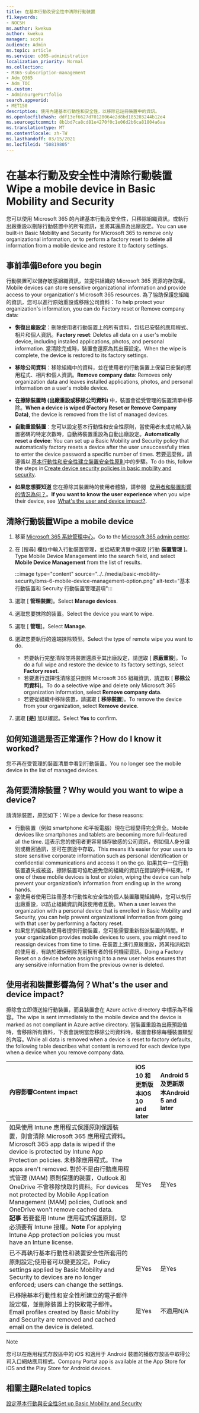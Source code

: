 ```yaml
---
title: 在基本行動及安全性中清除行動裝置
f1.keywords:
- NOCSH
ms.author: kwekua
author: kwekua
manager: scotv
audience: Admin
ms.topic: article
ms.service: o365-administration
localization_priority: Normal
ms.collection:
- M365-subscription-management
- Adm_O365
- Adm_TOC
ms.custom:
- AdminSurgePortfolio
search.appverid:
- MET150
description: 使用內建基本行動性和安全性，以移除已註冊裝置中的資訊。
ms.openlocfilehash: ddf13ef6627d70128064e2d8bd185203244b12e4
ms.sourcegitcommit: 8b1bd7ca8cd81e4270f0c1e06d2b6ca81804a6aa
ms.translationtype: MT
ms.contentlocale: zh-TW
ms.lasthandoff: 03/15/2021
ms.locfileid: "50819805"
---
```

# <a name="wipe-a-mobile-device-in-basic-mobility-and-security"></a><span data-ttu-id="f9c2a-103">在基本行動及安全性中清除行動裝置</span><span class="sxs-lookup"><span data-stu-id="f9c2a-103">Wipe a mobile device in Basic Mobility and Security</span></span>

<span data-ttu-id="f9c2a-104">您可以使用 Microsoft 365 的內建基本行動及安全性，只移除組織資訊，或執行出廠重設以刪除行動裝置中的所有資訊，並將其還原為出廠設定。</span><span class="sxs-lookup"><span data-stu-id="f9c2a-104">You can use built-in Basic Mobility and Security for Microsoft 365 to remove only organizational information, or to perform a factory reset to delete all information from a mobile device and restore it to factory settings.</span></span>

## <a name="before-you-begin"></a><span data-ttu-id="f9c2a-105">事前準備</span><span class="sxs-lookup"><span data-stu-id="f9c2a-105">Before you begin</span></span>

<span data-ttu-id="f9c2a-106">行動裝置可以儲存敏感組織資訊，並提供組織的 Microsoft 365 資源的存取權。</span><span class="sxs-lookup"><span data-stu-id="f9c2a-106">Mobile devices can store sensitive organizational information and provide access to your organization's Microsoft 365 resources.</span></span> <span data-ttu-id="f9c2a-107">為了協助保護您組織的資訊，您可以進行原始重設或移除公司資料：</span><span class="sxs-lookup"><span data-stu-id="f9c2a-107">To help protect your organization's information, you can do Factory reset or Remove company data:</span></span>

- <span data-ttu-id="f9c2a-108">**恢復出廠設定**：刪除使用者行動裝置上的所有資料，包括已安裝的應用程式、相片和個人資訊。</span><span class="sxs-lookup"><span data-stu-id="f9c2a-108">**Factory reset**: Deletes all data on a user's mobile device, including installed applications, photos, and personal information.</span></span> <span data-ttu-id="f9c2a-109">當清除完成時，裝置會還原為其出廠設定。</span><span class="sxs-lookup"><span data-stu-id="f9c2a-109">When the wipe is complete, the device is restored to its factory settings.</span></span>

- <span data-ttu-id="f9c2a-110">**移除公司資料**：移除組織中的資料，並在使用者的行動裝置上保留已安裝的應用程式、相片和個人資訊。</span><span class="sxs-lookup"><span data-stu-id="f9c2a-110">**Remove company data**: Removes only organization data and leaves installed applications, photos, and personal information on a user's mobile device.</span></span>

- <span data-ttu-id="f9c2a-111">**在擦除裝置時 (出廠重設或移除公司資料)** 中，裝置會從受管理的裝置清單中移除。</span><span class="sxs-lookup"><span data-stu-id="f9c2a-111">**When a device is wiped (Factory Reset or Remove Company Data)**, the device is removed from the list of managed devices.</span></span>
    
- <span data-ttu-id="f9c2a-112">**自動重設裝置**：您可以設定基本行動性和安全性原則，當使用者未成功輸入裝置密碼的特定次數時，自動將裝置重設為自動出廠設定。</span><span class="sxs-lookup"><span data-stu-id="f9c2a-112">**Automatically reset a device**: You can set up a Basic Mobility and Security policy that automatically factory resets a device after the user unsuccessfully tries to enter the device password a specific number of times.</span></span> <span data-ttu-id="f9c2a-113">若要這麼做，請遵循以 [基本行動性和安全性建立裝置安全性原則](create-device-security-policies.md)中的步驟。</span><span class="sxs-lookup"><span data-stu-id="f9c2a-113">To do this, follow the steps in [Create device security policies in basic mobility and security](create-device-security-policies.md).</span></span>
    
- <span data-ttu-id="f9c2a-114">**如果您想要知道** 您在擦除其裝置時的使用者體驗，請參閱   [使用者和裝置影響的情況為何？](#whats-the-user-and-device-impact)。</span><span class="sxs-lookup"><span data-stu-id="f9c2a-114">**If you want to know the user experience** when you wipe their device, see  [What's the user and device impact?](#whats-the-user-and-device-impact).</span></span>

## <a name="wipe-a-mobile-device"></a><span data-ttu-id="f9c2a-115">清除行動裝置</span><span class="sxs-lookup"><span data-stu-id="f9c2a-115">Wipe a mobile device</span></span>

1. <span data-ttu-id="f9c2a-116">移至 [Microsoft 365 系統管理中心](https://support.microsoft.com/office/758befc4-0888-4009-9f14-0d147402fd23)。</span><span class="sxs-lookup"><span data-stu-id="f9c2a-116">Go to the [Microsoft 365 admin center](https://support.microsoft.com/office/758befc4-0888-4009-9f14-0d147402fd23).</span></span>

2. <span data-ttu-id="f9c2a-117">在 [搜尋] 欄位中輸入行動裝置管理，並從結果清單中選取 [行動 **裝置管理** ]。</span><span class="sxs-lookup"><span data-stu-id="f9c2a-117">Type Mobile Device Management into the search field, and select **Mobile Device Management** from the list of results.</span></span>

    :::image type="content" source="../../media/basic-mobility-security/bms-6-mobile-device-management-option.png" alt-text="基本行動裝置和 Secruity 行動裝置管理選項":::

3. <span data-ttu-id="f9c2a-119">選取 [ **管理裝置**]。</span><span class="sxs-lookup"><span data-stu-id="f9c2a-119">Select **Manage devices**.</span></span>

4. <span data-ttu-id="f9c2a-120">選取您要抹除的裝置。</span><span class="sxs-lookup"><span data-stu-id="f9c2a-120">Select the device you want to wipe.</span></span>

5. <span data-ttu-id="f9c2a-121">選取 [ **管理**]。</span><span class="sxs-lookup"><span data-stu-id="f9c2a-121">Select **Manage**.</span></span>

6. <span data-ttu-id="f9c2a-122">選取您要執行的遠端抹除類型。</span><span class="sxs-lookup"><span data-stu-id="f9c2a-122">Select the type of remote wipe you want to do.</span></span>

    - <span data-ttu-id="f9c2a-123">若要執行完整清除並將裝置還原至其出廠設定，請選取 [ **原廠重設**]。</span><span class="sxs-lookup"><span data-stu-id="f9c2a-123">To do a full wipe and restore the device to its factory settings, select **Factory reset**.</span></span>
    - <span data-ttu-id="f9c2a-124">若要進行選擇性清除並只刪除 Microsoft 365 組織資訊，請選取 [ **移除公司資料**]。</span><span class="sxs-lookup"><span data-stu-id="f9c2a-124">To do a selective wipe and delete only Microsoft 365 organization information, select **Remove company data**.</span></span>
    - <span data-ttu-id="f9c2a-125">若要從組織中移除裝置，請選取 [ **移除裝置**]。</span><span class="sxs-lookup"><span data-stu-id="f9c2a-125">To remove the device from your organization, select **Remove device**.</span></span>

7. <span data-ttu-id="f9c2a-126">選取 **[是]** 加以確認。</span><span class="sxs-lookup"><span data-stu-id="f9c2a-126">Select **Yes** to confirm.</span></span>

## <a name="how-do-i-know-it-worked"></a><span data-ttu-id="f9c2a-127">如何知道這是否正常運作？</span><span class="sxs-lookup"><span data-stu-id="f9c2a-127">How do I know it worked?</span></span>

<span data-ttu-id="f9c2a-128">您不再在受管理的裝置清單中看到行動裝置。</span><span class="sxs-lookup"><span data-stu-id="f9c2a-128">You no longer see the mobile device in the list of managed devices.</span></span>

## <a name="why-would-you-want-to-wipe-a-device"></a><span data-ttu-id="f9c2a-129">為何要清除裝置？</span><span class="sxs-lookup"><span data-stu-id="f9c2a-129">Why would you want to wipe a device?</span></span>

<span data-ttu-id="f9c2a-130">請清除裝置，原因如下：</span><span class="sxs-lookup"><span data-stu-id="f9c2a-130">Wipe a device for these reasons:</span></span>

- <span data-ttu-id="f9c2a-131">行動裝置（例如 smartphone 和平板電腦）現在已經變得完全齊全。</span><span class="sxs-lookup"><span data-stu-id="f9c2a-131">Mobile devices like smartphones and tablets are becoming more full-featured all the time.</span></span> <span data-ttu-id="f9c2a-132">這表示您的使用者更容易儲存敏感的公司資訊，例如個人身分識別或機密通訊，並可在旅途中存取。</span><span class="sxs-lookup"><span data-stu-id="f9c2a-132">This means it’s easier for your users to store sensitive corporate information such as personal identification or confidential communications and access it on the go.</span></span> <span data-ttu-id="f9c2a-133">如果其中一位行動裝置遺失或被盜，擦除裝置可協助避免您的組織的資訊在錯誤的手中結束。</span><span class="sxs-lookup"><span data-stu-id="f9c2a-133">If one of these mobile devices is lost or stolen, wiping the device can help prevent your organization’s information from ending up in the wrong hands.</span></span>
- <span data-ttu-id="f9c2a-134">當使用者使用已註冊基本行動性和安全性的個人裝置離開組織時，您可以執行出廠重設，以防止組織資訊與該使用者互動。</span><span class="sxs-lookup"><span data-stu-id="f9c2a-134">When a user leaves the organization with a personal device that is enrolled in Basic Mobility and Security, you can help prevent organizational information from going with that user by performing a factory reset.</span></span>
- <span data-ttu-id="f9c2a-135">如果您的組織為使用者提供行動裝置，您可能需要重新指派裝置的時間。</span><span class="sxs-lookup"><span data-stu-id="f9c2a-135">If your organization provides mobile devices to users, you might need to reassign devices from time to time.</span></span> <span data-ttu-id="f9c2a-136">在裝置上進行原廠重設，將其指派給新的使用者，有助於確保刪除先前擁有者的任何機密資訊。</span><span class="sxs-lookup"><span data-stu-id="f9c2a-136">Doing a Factory Reset on a device before assigning it to a new user helps ensures that any sensitive information from the previous owner is deleted.</span></span>

## <a name="whats-the-user-and-device-impact"></a><span data-ttu-id="f9c2a-137">使用者和裝置影響為何？</span><span class="sxs-lookup"><span data-stu-id="f9c2a-137">What's the user and device impact?</span></span>

<span data-ttu-id="f9c2a-138">擦除會立即傳送給行動裝置，而且裝置會在 Azure active directory 中標示為不相容。</span><span class="sxs-lookup"><span data-stu-id="f9c2a-138">The wipe is sent immediately to the mobile device and the device is marked as not compliant in Azure active directory.</span></span> <span data-ttu-id="f9c2a-139">當裝置重設為出廠預設值時，會移除所有資料，下表會說明當您移除公司資料時，裝置會移除每種裝置類型的內容。</span><span class="sxs-lookup"><span data-stu-id="f9c2a-139">While all data is removed when a device is reset to factory defaults, the following table describes what content is removed for each device type when a device when you remove company data.</span></span>

|<span data-ttu-id="f9c2a-140">**內容影響**</span><span class="sxs-lookup"><span data-stu-id="f9c2a-140">**Content impact**</span></span>|<span data-ttu-id="f9c2a-141">**iOS 10 和更新版本**</span><span class="sxs-lookup"><span data-stu-id="f9c2a-141">**iOS 10 and later**</span></span>|<span data-ttu-id="f9c2a-142">**Android 5 及更新版本**</span><span class="sxs-lookup"><span data-stu-id="f9c2a-142">**Android 5 and later**</span></span>|
|:-----|:-----|:-----|
|<span data-ttu-id="f9c2a-143">如果使用 Intune 應用程式保護原則保護裝置，則會清除 Microsoft 365 應用程式資料。</span><span class="sxs-lookup"><span data-stu-id="f9c2a-143">Microsoft 365 app data is wiped if the device is protected by Intune App Protection policies.</span></span> <span data-ttu-id="f9c2a-144">未移除應用程式。</span><span class="sxs-lookup"><span data-stu-id="f9c2a-144">The apps aren't removed.</span></span> <span data-ttu-id="f9c2a-145">對於不是由行動應用程式管理 (MAM) 原則保護的裝置，Outlook 和 OneDrive 不會移除快取的資料。</span><span class="sxs-lookup"><span data-stu-id="f9c2a-145">For devices not protected by Mobile Application Management (MAM) policies, Outlook and OneDrive won't remove cached data.</span></span><br/><span data-ttu-id="f9c2a-146">**記事** 若要套用 Intune 應用程式保護原則，您必須要有 Intune 授權。</span><span class="sxs-lookup"><span data-stu-id="f9c2a-146">**Note** For applying Intune App protection policies you must have an Intune license.</span></span>|<span data-ttu-id="f9c2a-147">是</span><span class="sxs-lookup"><span data-stu-id="f9c2a-147">Yes</span></span>|<span data-ttu-id="f9c2a-148">是</span><span class="sxs-lookup"><span data-stu-id="f9c2a-148">Yes</span></span>|
|<span data-ttu-id="f9c2a-149">已不再執行基本行動性和裝置安全性所套用的原則設定;使用者可以變更設定。</span><span class="sxs-lookup"><span data-stu-id="f9c2a-149">Policy settings applied by Basic Mobility and Security to devices are no longer enforced; users can change the settings.</span></span>|<span data-ttu-id="f9c2a-150">是</span><span class="sxs-lookup"><span data-stu-id="f9c2a-150">Yes</span></span>|<span data-ttu-id="f9c2a-151">是</span><span class="sxs-lookup"><span data-stu-id="f9c2a-151">Yes</span></span>|
|<span data-ttu-id="f9c2a-152">已移除基本行動性和安全性所建立的電子郵件設定檔，並刪除裝置上的快取電子郵件。</span><span class="sxs-lookup"><span data-stu-id="f9c2a-152">Email profiles created by Basic Mobility and Security are removed and cached email on the device is deleted.</span></span>|<span data-ttu-id="f9c2a-153">是</span><span class="sxs-lookup"><span data-stu-id="f9c2a-153">Yes</span></span>|<span data-ttu-id="f9c2a-154">不適用</span><span class="sxs-lookup"><span data-stu-id="f9c2a-154">N/A</span></span>|
>[!NOTE]
><span data-ttu-id="f9c2a-155">您可以在應用程式存放區中的 iOS 和適用于 Android 裝置的播放存放區中取得公司入口網站應用程式。</span><span class="sxs-lookup"><span data-stu-id="f9c2a-155">Company Portal app is available at the App Store for iOS and the Play Store for Android devices.</span></span>

## <a name="related-topics"></a><span data-ttu-id="f9c2a-156">相關主題</span><span class="sxs-lookup"><span data-stu-id="f9c2a-156">Related topics</span></span>

[<span data-ttu-id="f9c2a-157">設定基本行動與安全性</span><span class="sxs-lookup"><span data-stu-id="f9c2a-157">Set up Basic Mobility and Security</span></span>](set-up.md)
